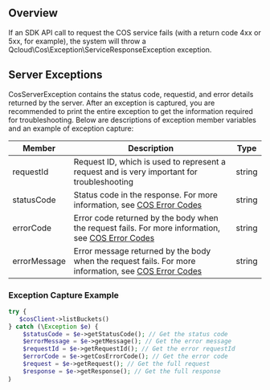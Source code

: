 ## Overview

If an SDK API call to request the COS service fails (with a return code 4xx or 5xx, for example), the system will throw a Qcloud\Cos\Exception\ServiceResponseException exception.

## Server Exceptions

CosServerException contains the status code, requestid, and error details returned by the server. After an exception is captured, you are recommended to print the entire exception to get the information required for troubleshooting. Below are descriptions of exception member variables and an example of exception capture:

| Member | Description | Type |
| ----------- | ---------------- | ------ |
| requestId | Request ID, which is used to represent a request and is very important for troubleshooting | string |
| statusCode | Status code in the response. For more information, see [COS Error Codes](https://intl.cloud.tencent.com/document/product/436/7730) | string |
| errorCode | Error code returned by the body when the request fails. For more information, see [COS Error Codes](https://intl.cloud.tencent.com/document/product/436/7730) | string |
| errorMessage | Error message returned by the body when the request fails. For more information, see [COS Error Codes](https://intl.cloud.tencent.com/document/product/436/7730) | string |


### Exception Capture Example

```php
try {
   $cosClient->listBuckets() 
} catch (\Exception $e) {
    $statusCode = $e->getStatusCode(); // Get the status code
    $errorMessage = $e->getMessage(); // Get the error message
    $requestId = $e->getRequestId(); // Get the error requestId
    $errorCode = $e->getCosErrorCode(); // Get the error code
    $request = $e->getRequest(); // Get the full request
    $response = $e->getResponse(); // Get the full response
｝
```

